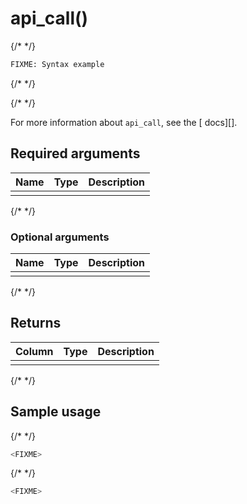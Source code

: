 # api_call() <Tag type="FIXME" content="FIXME" />

{/* <!--Single sentence description of the API call--> */}

```sql
FIXME: Syntax example
```

{/* <!--Any special notes about the API call--> */}

{/* <!---
<Highlight type="note"
Use a highlight for any important information. Choose `note`, `important`, or `warning`.
</Highlight>
--> */}

For more information about `api_call`, see the [ docs][].

## Required arguments

|Name|Type|Description|
|-|-|-|
|<FIXME>|<FIXME>|<FIXME>|

{/* <!---Any special notes about the required arguments--> */}

### Optional arguments

|Name|Type|Description|
|-|-|-|
|<FIXME>|<FIXME>|<FIXME>|

{/* <!---Any special notes about the optional arguments--> */}

## Returns

|Column|Type|Description|
|-|-|-|
|<FIXME>|<FIXME>|<FIXME>|

{/* <!---Any special notes about the returns--> */}

## Sample usage

{/* <!---Single sentence description of what this example does--> */}

``` sql
<FIXME>
```

{/* <!---Single sentence description of what this example does--> */}

``` sql
<FIXME>
```

[link_ref]: timescaledb/:currentVersion:/how-to-guides/<FIXME>/
